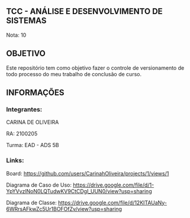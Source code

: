 ## TCC - ANÁLISE E DESENVOLVIMENTO DE SISTEMAS
Nota: 10


## OBJETIVO
Este repositório tem como objetivo fazer o controle de versionamento de todo processo do meu trabalho de conclusão de curso.

## INFORMAÇÕES

### Integrantes:

CARINA DE OLIVEIRA

RA: 2100205

Turma: EAD - ADS 5B


### Links:

Board: https://github.com/users/CarinahOliveira/projects/1/views/1

Diagrama de Caso de Uso: https://drive.google.com/file/d/1-YpYVvzlNoN0LQTudwKV9CtCDgI_UUN0/view?usp=sharing

Diagrama de Classe: https://drive.google.com/file/d/12KITAUaNy-6WRrsAFkwZc5Ur1BOFOfZv/view?usp=sharing


